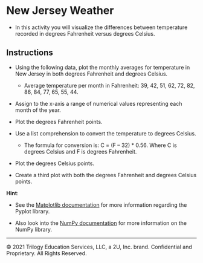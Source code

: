 # New Jersey Weather

* In this activity you will visualize the differences between temperature recorded in degrees Fahrenheit versus degrees Celsius.

## Instructions

* Using the following data, plot the monthly averages for temperature in New Jersey in both degrees Fahrenheit and degrees Celsius.

  * Average temperature per month in Fahrenheit: 39, 42, 51, 62, 72, 82, 86, 84, 77, 65, 55, 44.

* Assign to the x-axis a range of numerical values representing each month of the year.

* Plot the degrees Fahrenheit points.

* Use a list comprehension to convert the temperature to degrees Celsius.

  * The formula for conversion is: C = (F – 32) * 0.56. Where C is degrees Celsius and F is degrees Fahrenheit.

* Plot the degrees Celsius points.

* Create a third plot with both the degrees Fahrenheit and degrees Celsius points.

**Hint**:

* See the [Matplotlib documentation](https://matplotlib.org/2.0.2/index.html) for more information regarding the Pyplot library.

* Also look into the [NumPy documentation](https://docs.scipy.org/doc/numpy/reference/) for more information on the NumPy library.

- - -

© 2021 Trilogy Education Services, LLC, a 2U, Inc. brand. Confidential and Proprietary. All Rights Reserved.
